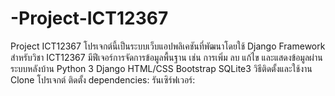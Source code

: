 # -Project-ICT12367
Project ICT12367  โปรเจกต์นี้เป็นระบบเว็บแอปพลิเคชันที่พัฒนาโดยใช้ Django Framework สำหรับวิชา ICT12367 มีฟีเจอร์การจัดการข้อมูลพื้นฐาน เช่น การเพิ่ม ลบ แก้ไข และแสดงข้อมูลผ่านระบบหลังบ้าน  Python 3 Django HTML/CSS Bootstrap SQLite3 วิธีติดตั้งและใช้งาน  Clone โปรเจกต์ ติดตั้ง dependencies: รันเซิร์ฟเวอร์:
